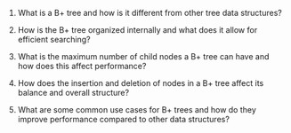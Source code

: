 

1. What is a B+ tree and how is it different from other tree data structures?

2. How is the B+ tree organized internally and what does it allow for efficient searching?

3. What is the maximum number of child nodes a B+ tree can have and how does this affect performance?

4. How does the insertion and deletion of nodes in a B+ tree affect its balance and overall structure?

5. What are some common use cases for B+ trees and how do they improve performance compared to other data structures?